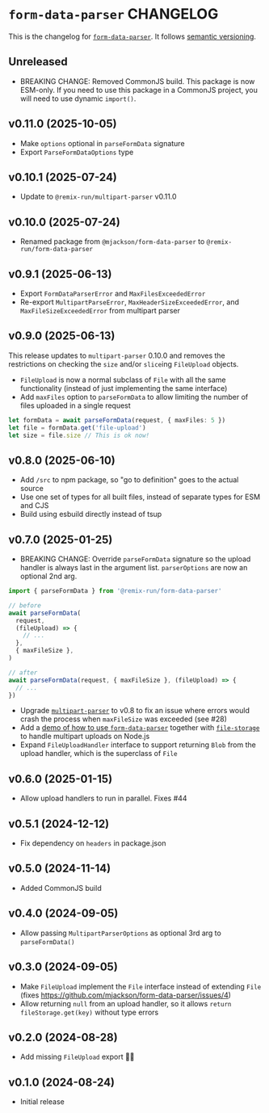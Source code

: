 # `form-data-parser` CHANGELOG

This is the changelog for [`form-data-parser`](https://github.com/remix-run/remix/tree/main/packages/form-data-parser). It follows [semantic versioning](https://semver.org/).

## Unreleased

- BREAKING CHANGE: Removed CommonJS build. This package is now ESM-only. If you need to use this package in a CommonJS project, you will need to use dynamic `import()`.

## v0.11.0 (2025-10-05)

- Make `options` optional in `parseFormData` signature
- Export `ParseFormDataOptions` type

## v0.10.1 (2025-07-24)

- Update to `@remix-run/multipart-parser` v0.11.0

## v0.10.0 (2025-07-24)

- Renamed package from `@mjackson/form-data-parser` to `@remix-run/form-data-parser`

## v0.9.1 (2025-06-13)

- Export `FormDataParserError` and `MaxFilesExceededError`
- Re-export `MultipartParseError`, `MaxHeaderSizeExceededError`, and `MaxFileSizeExceededError` from multipart parser

## v0.9.0 (2025-06-13)

This release updates to `multipart-parser` 0.10.0 and removes the restrictions on checking the `size` and/or `slice`ing `FileUpload` objects.

- `FileUpload` is now a normal subclass of `File` with all the same functionality (instead of just implementing the same interface)
- Add `maxFiles` option to `parseFormData` to allow limiting the number of files uploaded in a single request

```ts
let formData = await parseFormData(request, { maxFiles: 5 })
let file = formData.get('file-upload')
let size = file.size // This is ok now!
```

## v0.8.0 (2025-06-10)

- Add `/src` to npm package, so "go to definition" goes to the actual source
- Use one set of types for all built files, instead of separate types for ESM and CJS
- Build using esbuild directly instead of tsup

## v0.7.0 (2025-01-25)

- BREAKING CHANGE: Override `parseFormData` signature so the upload handler is always last in the argument list. `parserOptions` are now an optional 2nd arg.

```ts
import { parseFormData } from '@remix-run/form-data-parser'

// before
await parseFormData(
  request,
  (fileUpload) => {
    // ...
  },
  { maxFileSize },
)

// after
await parseFormData(request, { maxFileSize }, (fileUpload) => {
  // ...
})
```

- Upgrade [`multipart-parser`](https://github.com/remix-run/remix/tree/main/packages/multipart-parser) to v0.8 to fix an issue where errors would crash the process when `maxFileSize` was exceeded (see #28)
- Add a [demo of how to use `form-data-parser`](https://github.com/remix-run/remix/tree/main/packages/form-data-parser/demos/node) together with [`file-storage`](https://github.com/remix-run/remix/tree/main/packages/file-storage) to handle multipart uploads on Node.js
- Expand `FileUploadHandler` interface to support returning `Blob` from the upload handler, which is the superclass of `File`

## v0.6.0 (2025-01-15)

- Allow upload handlers to run in parallel. Fixes #44

## v0.5.1 (2024-12-12)

- Fix dependency on `headers` in package.json

## v0.5.0 (2024-11-14)

- Added CommonJS build

## v0.4.0 (2024-09-05)

- Allow passing `MultipartParserOptions` as optional 3rd arg to `parseFormData()`

## v0.3.0 (2024-09-05)

- Make `FileUpload` implement the `File` interface instead of extending `File` (fixes https://github.com/mjackson/form-data-parser/issues/4)
- Allow returning `null` from an upload handler, so it allows `return fileStorage.get(key)` without type errors

## v0.2.0 (2024-08-28)

- Add missing `FileUpload` export 🤦‍♂️

## v0.1.0 (2024-08-24)

- Initial release
